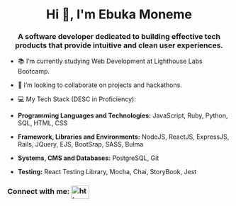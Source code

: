 <h1 align="center">Hi 👋, I'm Ebuka Moneme </h1>
<h3 align="center">A software developer dedicated to building effective tech products that provide intuitive and clean user experiences.</h3>

- 📚 I’m currently studying Web Development at Lighthouse Labs Bootcamp.

- 👯 I’m looking to collaborate on projects and hackathons.	

- 💻 My Tech Stack (DESC in Proficiency):
- **Programming Languages and Technologies:** JavaScript, Ruby, Python, SQL,  HTML, CSS
- **Framework, Libraries and Environments:** NodeJS, ReactJS, ExpressJS, Rails, JQuery, EJS, BootSrap, SASS, Bulma
- **Systems,  CMS and Databases:** PostgreSQL, Git
- **Testing:** React Testing Library, Mocha, Chai, StoryBook, Jest

<h3 align="left">Connect with me: <a href="https://linkedin.com/in/ahmedtarabia/" color=“blue” target="blank"><img align="center" src="https://cdn.jsdelivr.net/npm/simple-icons@3.0.1/icons/linkedin.svg" alt="https://www.linkedin.com/in/ahmedtarabia/" height="30" width="40" /></a></h3>
<!--
**EbukaMoneme/EbukaMoneme** is a ✨ _special_ ✨ repository because its `README.md` (this file) appears on your GitHub profile.

Here are some ideas to get you started:

- 🔭 I’m currently working on ...
- 🌱 I’m currently learning ...
- 👯 I’m looking to collaborate on ...
- 🤔 I’m looking for help with ...
- 💬 Ask me about ...
- 📫 How to reach me: ...
- 😄 Pronouns: ...
- ⚡ Fun fact: ...
-->
